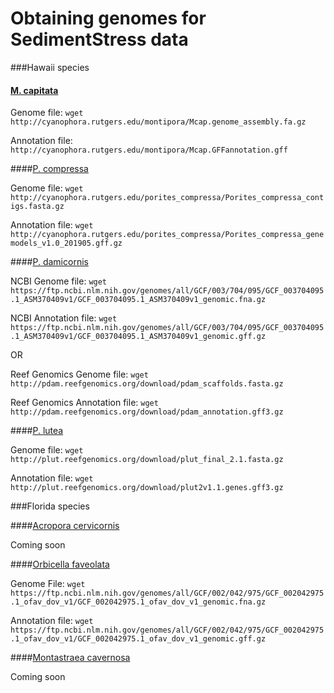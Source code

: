 # Obtaining genomes for SedimentStress data 

###Hawaii species

#### [M. capitata](http://cyanophora.rutgers.edu/montipora/) 

Genome file: ```wget http://cyanophora.rutgers.edu/montipora/Mcap.genome_assembly.fa.gz```

Annotation file: ```http://cyanophora.rutgers.edu/montipora/Mcap.GFFannotation.gff```

####[P. compressa](http://cyanophora.rutgers.edu/porites_compressa/) 

Genome file: ```wget http://cyanophora.rutgers.edu/porites_compressa/Porites_compressa_contigs.fasta.gz```

Annotation file: ```wget http://cyanophora.rutgers.edu/porites_compressa/Porites_compressa_genemodels_v1.0_201905.gff.gz```


####[P. damicornis](https://www.ncbi.nlm.nih.gov/genome/22550)

NCBI Genome file: ```wget https://ftp.ncbi.nlm.nih.gov/genomes/all/GCF/003/704/095/GCF_003704095.1_ASM370409v1/GCF_003704095.1_ASM370409v1_genomic.fna.gz```

NCBI Annotation file: ```wget https://ftp.ncbi.nlm.nih.gov/genomes/all/GCF/003/704/095/GCF_003704095.1_ASM370409v1/GCF_003704095.1_ASM370409v1_genomic.gff.gz```

OR

Reef Genomics Genome file: ```wget http://pdam.reefgenomics.org/download/pdam_scaffolds.fasta.gz```

Reef Genomics Annotation file: ```wget http://pdam.reefgenomics.org/download/pdam_annotation.gff3.gz```

####[P. lutea](http://plut.reefgenomics.org/download/)

Genome file: ```wget http://plut.reefgenomics.org/download/plut_final_2.1.fasta.gz```

Annotation file: ```wget http://plut.reefgenomics.org/download/plut2v1.1.genes.gff3.gz```


###Florida species 

####[Acropora cervicornis](http://baumslab.org/research/data/)

Coming soon

####[Orbicella faveolata](https://www.ncbi.nlm.nih.gov/genome/13173)

Genome File: ```wget https://ftp.ncbi.nlm.nih.gov/genomes/all/GCF/002/042/975/GCF_002042975.1_ofav_dov_v1/GCF_002042975.1_ofav_dov_v1_genomic.fna.gz```

Annotation file: ```wget https://ftp.ncbi.nlm.nih.gov/genomes/all/GCF/002/042/975/GCF_002042975.1_ofav_dov_v1/GCF_002042975.1_ofav_dov_v1_genomic.gff.gz```

####[Montastraea cavernosa](https://www.dropbox.com/s/0inwmljv6ti643o/Mcavernosa_genome.tgz?dl=0&file_subpath=%2FMcav_genome)

Coming soon